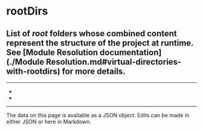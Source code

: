 <!-- Important! Do not modify comment blocks. They are necessary for the transformer to work properly -->

<!-- title -->
# rootDirs

<!-- shortDescription -->
List of <i>root</i> folders whose combined content represent the structure of the project at runtime. See [Module Resolution documentation](./Module Resolution.md#virtual-directories-with-rootdirs) for more details.
---

<!-- extendedDescription -->

---

<!-- references -->
- []()
- []()
---

<!-- footer -->
The data on this page is available as a JSON object. Edits can be made in either JSON or here in Markdown.
